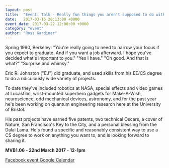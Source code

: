 ```yaml
---
layout: post
title:  "Event: Talk - Really fun things you aren't supposed to do with a Computer Science degree"
date:   2017-03-16 20:13:00 +0000
event_date: 2017-03-22 12:00:00 +0000
category: "event"
author: "Ross Gardiner"
---
```


Spring 1990, Berkeley: "You're really going to need to narrow your focus if you expect to graduate. And if you want a job afterward. I hope you've decided what's important to you."
"Yes I have."
"Oh good. And that is what?"
"Surprise and whimsy."

Eric R. Johnston ("EJ") did graduate, and used skills from his EE/CS degree to do a ridiculously wide variety of projects.

To date they've included robotics at NASA, special effects and video games at Lucasfilm, wrist-mounted superhero gadgets for Make-A-Wish, neuroscience, odd mechanical devices, astronomy, and for the past year he's been working on quantum engineering research here at the University of Bristol.

His past projects have earned five patents, two technical Oscars, a cover of Nature, San Francisco's Key to the City, and a personal blessing from the Dalai Lama. He's found a specific and reasonably consistent way to use a CS degree to work on anything you want to, and is looking forward to sharing it.

**MVB1.06 - 22nd March 2017 - 12-1pm**

<a class="btn btn--dark" href="https://www.facebook.com/events/959695247494276/">
  Facebook event
</a>

<a class="btn btn--dark" href="https://calendar.google.com/calendar/b/2/render#eventpage_6%7Ceid-NDNwNmtpYzA2cnM4ODZpODFsNWsyY2IwY28gY3NzYnJpc3RvbC5jby51a19jbW1iNzdpNGtkNmQ5b2tmdjVuYzFwaWJuMEBn-1-0-">
  Google Calendar
</a>
